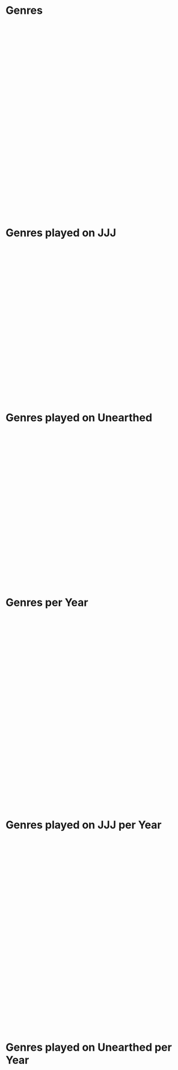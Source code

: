 # Genres
<div 
    class="chart" 
    data="data/genrePercentages.json"
    chart-type="pie"
    style="height: 500px;"></div>

# Genres played on JJJ
<div 
    class="chart" 
    data="data/genresPlayedOnJJJ.json" 
    chart-type="bar"
    data-options='{"orientation": "horizontal", "legend": { position: "none" } }'
    style="height: 400px;"></div>

# Genres played on Unearthed
<div 
    class="chart" 
    data="data/genresPlayedOnUnearthed.json" 
    chart-type="bar"
    data-options='{"orientation": "horizontal", "legend": { position: "none" } }'
    style="height: 400px;"></div>

# Genres per Year
<div 
    class="chart" 
    data="data/genresPerYear.json" 
    chart-type="line"
    style="height: 500px;"></div>

# Genres played on JJJ per Year
<div 
    class="chart" 
    data="data/genresPlayedOnJJJPerYear.json" 
    chart-type="line"
    style="height: 500px;"></div>

# Genres played on Unearthed per Year
<div 
    class="chart" 
    data="data/genresPlayedOnUnearthedPerYear.json" 
    chart-type="line"
    style="height: 500px;"></div>

